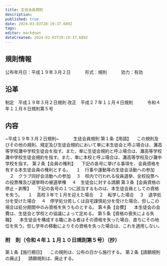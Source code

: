 ```yaml
---
title: 生徒会員規則
description: 
published: true
date: 2024-03-03T20:19:37.689Z
tags: 
editor: markdown
dateCreated: 2024-03-03T20:19:37.689Z
---
```


## 規則情報
公布年月日：平成１９年３月２日
　　　形式：規則
　　　効力：有効
## 沿革
制定　平成１９年３月２日規則
改正　平成２７年１１月４日規則
　　　令和４年１１月８日規則第５号
## 内容
~平成１９年３月２日規則~
　　　生徒会員規則
第１条【用語】
　この規則及びその他の規則、規定及び生徒会規約において単に本生徒会と呼ぶ場合は、灘高等学校灘中学校生徒会を指す。また、単に生徒会規約と呼ぶ場合は、灘高等学校灘中学校生徒会規約を指す。また、単に本校と呼ぶ場合は、灘高等学校及び灘中学校を指す。
第２条【会員の権利】
　下記の各号に挙げる事項を、会員資格を有する本生徒会員の権利とする。
　１　行事や運動等の生徒会活動への参加
　２　クラブ同好会活動への参加
　３　校内で行われる役員選挙、全校投票への投票権及び選挙時の被選挙権
　４　生徒会に対する請願
第３条【会員資格の停止・剥奪】
　下記の各号の１つに該当するものは、本生徒会員としての資格を失う。
　１　高校３年で１月を迎えた場合
　２　転学した場合
　３　退学処分を受けた場合
　４　停学処分若しくは自宅謹慎処分を受けた場合、但しこの場合は処分期間中のみ資格を失うものとする。
第４条【会費】
　本生徒会の会費は、生徒会と学校との協議によって定める。
第５条【資格の喪失による失職】
　本生徒会を構成する職にある者はその資格を失った場合、直ちにその地位を失う。但し学年の移動によりその資格を失った場合は、これを適用しない。
### 附　則（令和４年１１月１０日規則第５号）（抄）
第１条【施行期日】
　この規則は、公布の日から施行する。
第２条【請願規則の廃止】
　請願規則は、廃止する。
